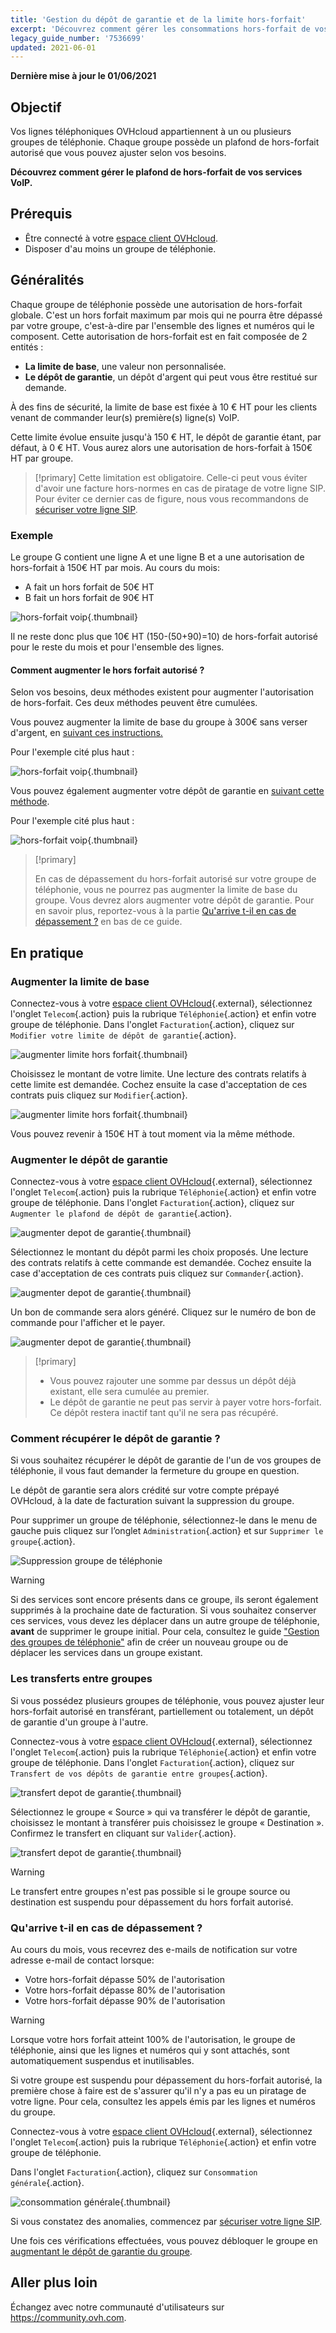 ```yaml
---
title: 'Gestion du dépôt de garantie et de la limite hors-forfait'
excerpt: 'Découvrez comment gérer les consommations hors-forfait de vos services VoIP OVHcloud'
legacy_guide_number: '7536699'
updated: 2021-06-01
---
```


**Dernière mise à jour le 01/06/2021**

## Objectif

Vos lignes téléphoniques OVHcloud appartiennent à un ou plusieurs groupes de téléphonie. Chaque groupe possède un plafond de hors-forfait autorisé que vous pouvez ajuster selon vos besoins.

**Découvrez comment gérer le plafond de hors-forfait de vos services VoIP.**

## Prérequis

- Être connecté à votre [espace client OVHcloud](https://www.ovh.com/auth/?action=gotomanager&from=https://www.ovh.com/fr/&ovhSubsidiary=fr).
- Disposer d'au moins un groupe de téléphonie.

## Généralités

Chaque groupe de téléphonie possède une autorisation de hors-forfait globale. C'est un hors forfait maximum par mois qui ne pourra être dépassé par votre groupe, c'est-à-dire par l'ensemble des lignes et numéros qui le composent.
Cette autorisation de hors-forfait est en fait composée de 2 entités :

- **La limite de base**, une valeur non personnalisée.
- **Le dépôt de garantie**, un dépôt d'argent qui peut vous être restitué sur demande.

À des fins de sécurité, la limite de base est fixée à 10 € HT pour les clients venant de commander leur(s) première(s) ligne(s) VoIP.

Cette limite évolue ensuite jusqu'à 150 € HT, le dépôt de garantie étant, par défaut, à 0 € HT.
Vous aurez alors une autorisation de hors-forfait à 150€ HT par groupe.

> [!primary]
> Cette limitation est obligatoire. Celle-ci peut vous éviter d'avoir une facture hors-normes en cas de piratage de votre ligne SIP.
> Pour éviter ce dernier cas de figure, nous vous recommandons de [sécuriser votre ligne SIP](/pages/web_cloud/email_and_collaborative_solutions/internet/phone_and_fax/voip/secure-sip-line).  
> 

### Exemple

Le groupe G contient une ligne A et une ligne B et a une autorisation de hors-forfait à 150€ HT par mois. 
Au cours du mois:

-   A fait un hors forfait de 50€ HT
-   B fait un hors forfait de 90€ HT

![hors-forfait voip](images/HFvoip1.png){.thumbnail}

Il ne reste donc plus que 10€ HT (150-(50+90)=10) de hors-forfait autorisé pour le reste du mois et pour l'ensemble des lignes.

#### Comment augmenter le hors forfait autorisé ? 

Selon vos besoins, deux méthodes existent pour augmenter l'autorisation de hors-forfait. Ces deux méthodes peuvent être cumulées.

Vous pouvez augmenter la limite de base du groupe à 300€ sans verser d'argent, en [suivant ces instructions.](/pages/web_cloud/email_and_collaborative_solutions/internet/phone_and_fax/voip/gestion_du_depot_de_garantie_et_de_la_limite_hors_forfait#augmenter-la-limite-de-base)

Pour l'exemple cité plus haut :

![hors-forfait voip](images/HFvoip2.png){.thumbnail}


Vous pouvez également augmenter votre dépôt de garantie en [suivant cette méthode](/pages/web_cloud/email_and_collaborative_solutions/internet/phone_and_fax/voip/gestion_du_depot_de_garantie_et_de_la_limite_hors_forfait#augmenter-le-depot-de-garantie). 

Pour l'exemple cité plus haut :

![hors-forfait voip](images/HFvoip3.png){.thumbnail}

> [!primary]
>
> En cas de dépassement du hors-forfait autorisé sur votre groupe de téléphonie, vous ne pourrez pas augmenter la limite de base du groupe. Vous devrez alors augmenter votre dépôt de garantie.
> Pour en savoir plus, reportez-vous à la partie [Qu'arrive t-il en cas de dépassement ?](/pages/web_cloud/email_and_collaborative_solutions/internet/phone_and_fax/voip/gestion_du_depot_de_garantie_et_de_la_limite_hors_forfait#quarrive-t-il-en-cas-de-depassement) en bas de ce guide.
>


## En pratique

### Augmenter la limite de base

Connectez-vous à votre [espace client OVHcloud](https://www.ovh.com/auth/?action=gotomanager&from=https://www.ovh.com/fr/&ovhSubsidiary=fr){.external}, sélectionnez l'onglet `Telecom`{.action} puis la rubrique `Téléphonie`{.action} et enfin votre groupe de téléphonie.
Dans l'onglet `Facturation`{.action}, cliquez sur `Modifier votre limite de dépôt de garantie`{.action}.

![augmenter limite hors forfait](images/hflimit1.png){.thumbnail}

Choisissez le montant de votre limite. Une lecture des contrats relatifs à cette limite est demandée. Cochez ensuite la case d'acceptation de ces contrats puis cliquez sur `Modifier`{.action}.

![augmenter limite hors forfait](images/hflimit2.png){.thumbnail}

Vous pouvez revenir à 150€ HT à tout moment via la même méthode.

### Augmenter le dépôt de garantie

Connectez-vous à votre [espace client OVHcloud](https://www.ovh.com/auth/?action=gotomanager&from=https://www.ovh.com/fr/&ovhSubsidiary=fr){.external}, sélectionnez l'onglet `Telecom`{.action} puis la rubrique `Téléphonie`{.action} et enfin votre groupe de téléphonie.
Dans l'onglet `Facturation`{.action}, cliquez sur `Augmenter le plafond de dépôt de garantie`{.action}.

![augmenter depot de garantie](images/securitydeposit1.png){.thumbnail}

Sélectionnez le montant du dépôt parmi les choix proposés. Une lecture des contrats relatifs à cette commande est demandée. Cochez ensuite la case d'acceptation de ces contrats puis cliquez sur `Commander`{.action}. 

![augmenter depot de garantie](images/securitydeposit2.png){.thumbnail}

Un bon de commande sera alors généré. Cliquez sur le numéro de bon de commande pour l'afficher et le payer.

![augmenter depot de garantie](images/securitydeposit3b.png){.thumbnail}

> [!primary]
> - Vous pouvez rajouter une somme par dessus un dépôt déjà existant, elle sera cumulée au premier.
> - Le dépôt de garantie ne peut pas servir à payer votre hors-forfait. Ce dépôt restera inactif tant qu'il ne sera pas récupéré.
>

### Comment récupérer le dépôt de garantie ?

Si vous souhaitez récupérer le dépôt de garantie de l'un de vos groupes de téléphonie, il vous faut demander la fermeture du groupe en question.

Le dépôt de garantie sera alors crédité sur votre compte prépayé OVHcloud, à la date de facturation suivant la suppression du groupe.

Pour supprimer un groupe de téléphonie, sélectionnez-le dans le menu de gauche puis cliquez sur l’onglet `Administration`{.action} et sur `Supprimer le groupe`{.action}.

![Suppression groupe de téléphonie](images/SupprGroup.png)

> [!warning]
>
> Si des services sont encore présents dans ce groupe, ils seront également supprimés à la prochaine date de facturation.
> Si vous souhaitez conserver ces services, vous devez les déplacer dans un autre groupe de téléphonie, **avant** de supprimer le groupe initial.
> Pour cela, consultez le guide ["Gestion des groupes de téléphonie"](/pages/web_cloud/email_and_collaborative_solutions/internet/phone_and_fax/voip/regrouper_services_telephonie) afin de créer un nouveau groupe ou de déplacer les services dans un groupe existant.
>

### Les transferts entre groupes

Si vous possédez plusieurs groupes de téléphonie, vous pouvez ajuster leur hors-forfait autorisé en transférant, partiellement ou totalement, un dépôt de garantie d'un groupe à l'autre.

Connectez-vous à votre [espace client OVHcloud](https://www.ovh.com/auth/?action=gotomanager&from=https://www.ovh.com/fr/&ovhSubsidiary=fr){.external}, sélectionnez l'onglet `Telecom`{.action} puis la rubrique `Téléphonie`{.action} et enfin votre groupe de téléphonie.
Dans l'onglet `Facturation`{.action}, cliquez sur `Transfert de vos dépôts de garantie entre groupes`{.action}.

![transfert depot de garantie](images/transferdeposit1.png){.thumbnail}

Sélectionnez le groupe « Source » qui va transférer le dépôt de garantie, choisissez le montant à transférer puis choisissez le groupe « Destination ». Confirmez le transfert en cliquant sur `Valider`{.action}. 

![transfert depot de garantie](images/transferdeposit2.png){.thumbnail}

> [!warning]
> Le transfert entre groupes n'est pas possible si le groupe source ou destination est suspendu pour dépassement du hors forfait autorisé.
>

### Qu'arrive t-il en cas de dépassement ?

Au cours du mois, vous recevrez des e-mails de notification sur votre adresse e-mail de contact lorsque:

- Votre hors-forfait dépasse 50% de l'autorisation
- Votre hors-forfait dépasse 80% de l'autorisation
- Votre hors-forfait dépasse 90% de l'autorisation

> [!warning]
> Lorsque votre hors forfait atteint 100% de l'autorisation, le groupe de téléphonie, ainsi que les lignes et numéros qui y sont attachés, sont automatiquement suspendus et inutilisables.
>

Si votre groupe est suspendu pour dépassement du hors-forfait autorisé, la première chose à faire est de s'assurer qu'il n'y a pas eu un piratage de votre ligne. Pour cela, consultez les appels émis par les lignes et numéros du groupe.

Connectez-vous à votre [espace client OVHcloud](https://www.ovh.com/auth/?action=gotomanager&from=https://www.ovh.com/fr/&ovhSubsidiary=fr){.external}, sélectionnez l'onglet `Telecom`{.action} puis la rubrique `Téléphonie`{.action} et enfin votre groupe de téléphonie.

Dans l'onglet `Facturation`{.action}, cliquez sur `Consommation générale`{.action}.

![consommation générale](images/voipconso.png){.thumbnail}

Si vous constatez des anomalies, commencez par [sécuriser votre ligne SIP](/pages/web_cloud/email_and_collaborative_solutions/internet/phone_and_fax/voip/secure-sip-line). 

Une fois ces vérifications effectuées, vous pouvez débloquer le groupe en [augmentant le dépôt de garantie du groupe](/pages/web_cloud/email_and_collaborative_solutions/internet/phone_and_fax/voip/gestion_du_depot_de_garantie_et_de_la_limite_hors_forfait#augmenter-le-depot-de-garantie).

## Aller plus loin

Échangez avec notre communauté d'utilisateurs sur <https://community.ovh.com>.
